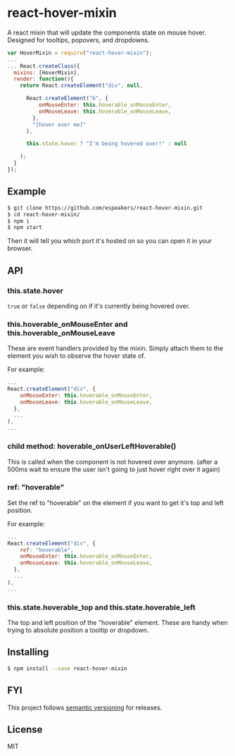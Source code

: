 # react-hover-mixin
A react mixin that will update the components state on mouse hover. Designed for tooltips, popovers, and dropdowns.

```js
var HoverMixin = require("react-hover-mixin");
...
... React.createClass({
  mixins: [HoverMixin],
  render: function(){
    return React.createElement("div", null,

      React.createElement("b", {
          onMouseEnter: this.hoverable_onMouseEnter,
          onMouseLeave: this.hoverable_onMouseLeave,
        },
        "[hover over me]"
      ),

      this.state.hover ? "I'm being hovered over!" : null

    );
  }
});
```

## Example
```sh
$ git clone https://github.com/espeakers/react-hover-mixin.git
$ cd react-hover-mixin/
$ npm i
$ npm start
```
Then it will tell you which port it's hosted on so you can open it in your browser.

## API

### this.state.hover
`true` or `false` depending on if it's currently being hovered over.

### this.hoverable\_onMouseEnter and this.hoverable\_onMouseLeave
These are event handlers provided by the mixin. Simply attach them to the element you wish to observe the hover state of.

For example:
```js
...
React.createElement("div", {
    onMouseEnter: this.hoverable_onMouseEnter,
    onMouseLeave: this.hoverable_onMouseLeave,
  },
  ...
),
...
```

### child method: hoverable\_onUserLeftHoverable()
This is called when the component is not hovered over anymore. (after a 500ms wait to ensure the user isn't going to just hover right over it again)

### ref: "hoverable"
Set the ref to "hoverable" on the element if you want to get it's top and left position.

For example:
```js
...
React.createElement("div", {
    ref: "hoverable",
    onMouseEnter: this.hoverable_onMouseEnter,
    onMouseLeave: this.hoverable_onMouseLeave,
  },
  ...
),
...
```

### this.state.hoverable\_top and this.state.hoverable\_left
The top and left position of the "hoverable" element. These are handy when trying to absolute position a tooltip or dropdown.

## Installing
```sh
$ npm install --save react-hover-mixin
```

## FYI
This project follows [semantic versioning](http://semver.org/) for releases.

## License
MIT
